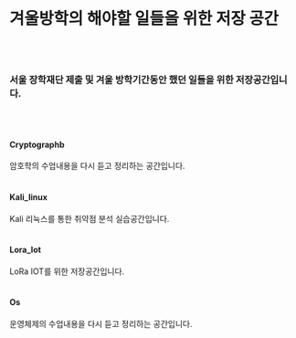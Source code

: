 # 겨울방학의 해야할 일들을 위한 저장 공간
<br></br>
### 서울 장학재단 제출 및 겨울 방학기간동안 했던 일들을 위한 저장공간입니다.
<br></br>
#### Cryptographb   
암호학의 수업내용을 다시 듣고 정리하는 공간입니다.
<br></br>
#### Kali_linux   
Kali 리눅스를 통한 취약점 분석 실습공간입니다.
<br></br>
#### Lora_Iot   
LoRa IOT를 위한 저장공간입니다.
<br></br>
#### Os   
운영체제의 수업내용을 다시 듣고 정리하는 공간입니다.

